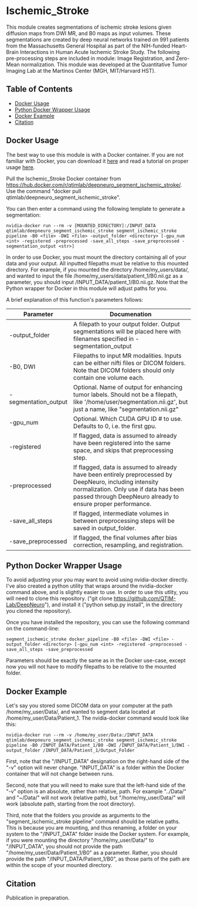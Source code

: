 # Ischemic_Stroke

This module creates segmentations of ischemic stroke lesions given diffusion maps from DWI MR, and B0 maps as input volumes. These segmentations are created by deep neural networks trained on 991 patients from the Massachusetts General Hospital as part of the NIH-funded Heart-Brain Interactions in Human Acute Ischemic Stroke Study. The following pre-processing steps are included in module: Image Registration, and Zero-Mean normalization. This module was developed at the Quantitative Tumor Imaging Lab at the Martinos Center (MGH, MIT/Harvard HST).

## Table of Contents
- [Docker Usage](#docker-usage)
- [Python Docker Wrapper Usage](#python-docker-wrapper-usage)
- [Docker Example](#docker-example)
- [Citation](#citation)

## Docker Usage

The best way to use this module is with a Docker container. If you are not familiar with Docker, you can download it [here](https://docs.docker.com/engine/installation/) and read a tutorial on proper usage [here](https://docker-curriculum.com/).

Pull the Ischemic_Stroke Docker container from https://hub.docker.com/r/qtimlab/deepneuro_segment_ischemic_stroke/. Use the command "docker pull qtimlab/deepneuro_segment_ischemic_stroke".

You can then enter a command using the following template to generate a segmentation:

```
nvidia-docker run --rm -v [MOUNTED_DIRECTORY]:/INPUT_DATA qtimlab/deepneuro_segment_ischemic_stroke segment_ischemic_stroke pipeline -B0 <file> -DWI <file> -output_folder <directory> [-gpu_num <int> -registered -preprocessed -save_all_steps -save_preprocessed -segmentation_output <str>]
```

In order to use Docker, you must mount the directory containing all of your data and your output. All inputted filepaths must be relative to this mounted directory. For example, if you mounted the directory /home/my_users/data/, and wanted to input the file /home/my_users/data/patient_1/B0.nii.gz as a parameter, you should input /INPUT_DATA/patient_1/B0.nii.gz. Note that the Python wrapper for Docker in this module will adjust paths for you.

A brief explanation of this function's parameters follows:

| Parameter       | Documenation           |
| ------------- |-------------|
| -output_folder | A filepath to your output folder. Output segmentations will be placed here with filenames specified in -segmentation_output |
| -B0, DWI      | Filepaths to input MR modalities. Inputs can be either nifti files or DICOM folders. Note that DICOM folders should only contain one volume each.      |
| -segmentation_output | Optional. Name of output for enhancing tumor labels. Should not be a filepath, like '/home/user/segmentation.nii.gz', but just a name, like "segmentation.nii.gz"      |
| -gpu_num | Optional. Which CUDA GPU ID # to use. Defaults to 0, i.e. the first gpu. |
| -registered | If flagged, data is assumed to already have been registered into the same space, and skips that preprocessing step. |
| -preprocessed | If flagged, data is assumed to already have been entirely preprocessed by DeepNeuro, including intensity normalization. Only use if data has been passed through DeepNeuro already to ensure proper performance. |
| -save_all_steps | If flagged, intermediate volumes in between preprocessing steps will be saved in output_folder. |
| -save_preprocessed | If flagged, the final volumes after bias correction, resampling, and registration. |

## Python Docker Wrapper Usage

To avoid adjusting your  you may want to avoid using nvidia-docker directly. I've also created a python utility that wraps around the nvidia-docker command above, and is slightly easier to use. In order to use this utlity, you will need to clone this repository. ("git clone https://github.com/QTIM-Lab/DeepNeuro"), and install it ("python setup.py install", in the directory you cloned the repository).

Once you have installed the repository, you can use the following command on the command-line:

```
segment_ischemic_stroke docker_pipeline -B0 <file> -DWI <file> -output_folder <directory> [-gpu_num <int> -registered -preprocessed -save_all_steps -save_preprocessed
```

Parameters should be exactly the same as in the Docker use-case, except now you will not have to modify filepaths to be relative to the mounted folder.

## Docker Example

Let's say you stored some DICOM data on your computer at the path /home/my_user/Data/, and wanted to segment data located at /home/my_user/Data/Patient_1. The nvidia-docker command would look like this:

```
nvidia-docker run --rm -v /home/my_user/Data:/INPUT_DATA qtimlab/deepneuro_segment_ischemic_stroke segment_ischemic_stroke pipeline -B0 /INPUT_DATA/Patient_1/B0 -DWI /INPUT_DATA/Patient_1/DWI -output_folder /INPUT_DATA/Patient_1/Output_Folder
```

First, note that the "/INPUT_DATA" designation on the right-hand side of the "-v" option will never change. "INPUT_DATA" is a folder within the Docker container that will not change between runs.

Second, note that you will need to make sure that the left-hand side of the "-v" option is an absolute, rather than relative, path. For example "../Data/" and "~/Data/" will not work (relative path), but "/home/my_user/Data/" will work (absolute path, starting from the root directory).

Third, note that the folders you provide as arguments to the "segment_ischemic_stroke pipeline" command should be relative paths. This is because you are mounting, and thus renaming, a folder on your system to the "/INPUT_DATA" folder inside the Docker system. For example, if you were mounting the directory "/home/my_user/Data/" to "/INPUT_DATA", you should not provide the path "/home/my_user/Data/Patient_1/B0" as a parameter. Rather, you should provide the path "/INPUT_DATA/Patient_1/B0", as those parts of the path are within the scope of your mounted directory.

## Citation

Publication in preparation.

